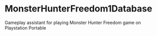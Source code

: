 # MonsterHunterFreedom1Database
Gameplay assistant for playing Monster Hunter Freedom game on Playstation Portable
